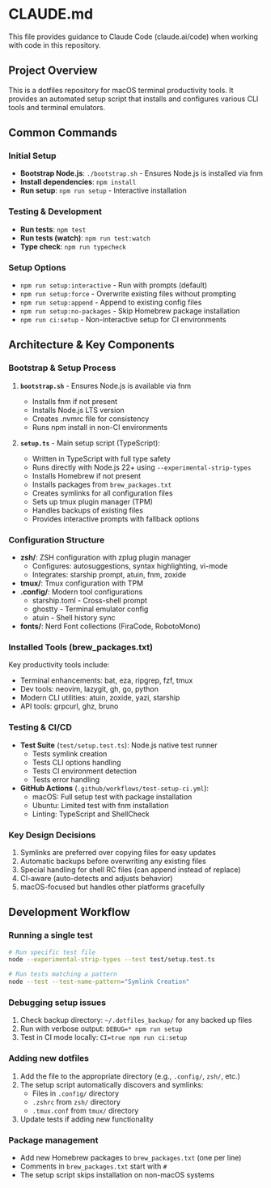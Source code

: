 # CLAUDE.md

This file provides guidance to Claude Code (claude.ai/code) when working with code in this repository.

## Project Overview

This is a dotfiles repository for macOS terminal productivity tools. It provides an automated setup script that installs and configures various CLI tools and terminal emulators.

## Common Commands

### Initial Setup
- **Bootstrap Node.js**: `./bootstrap.sh` - Ensures Node.js is installed via fnm
- **Install dependencies**: `npm install`
- **Run setup**: `npm run setup` - Interactive installation

### Testing & Development
- **Run tests**: `npm test`
- **Run tests (watch)**: `npm run test:watch`
- **Type check**: `npm run typecheck`

### Setup Options
- `npm run setup:interactive` - Run with prompts (default)
- `npm run setup:force` - Overwrite existing files without prompting
- `npm run setup:append` - Append to existing config files
- `npm run setup:no-packages` - Skip Homebrew package installation
- `npm run ci:setup` - Non-interactive setup for CI environments

## Architecture & Key Components

### Bootstrap & Setup Process
1. **`bootstrap.sh`** - Ensures Node.js is available via fnm
   - Installs fnm if not present
   - Installs Node.js LTS version
   - Creates .nvmrc file for consistency
   - Runs npm install in non-CI environments

2. **`setup.ts`** - Main setup script (TypeScript):
   - Written in TypeScript with full type safety
   - Runs directly with Node.js 22+ using `--experimental-strip-types`
   - Installs Homebrew if not present
   - Installs packages from `brew_packages.txt`
   - Creates symlinks for all configuration files
   - Sets up tmux plugin manager (TPM)
   - Handles backups of existing files
   - Provides interactive prompts with fallback options

### Configuration Structure
- **zsh/**: ZSH configuration with zplug plugin manager
  - Configures: autosuggestions, syntax highlighting, vi-mode
  - Integrates: starship prompt, atuin, fnm, zoxide
- **tmux/**: Tmux configuration with TPM
- **.config/**: Modern tool configurations
  - starship.toml - Cross-shell prompt
  - ghostty - Terminal emulator config
  - atuin - Shell history sync
- **fonts/**: Nerd Font collections (FiraCode, RobotoMono)

### Installed Tools (brew_packages.txt)
Key productivity tools include:
- Terminal enhancements: bat, eza, ripgrep, fzf, tmux
- Dev tools: neovim, lazygit, gh, go, python
- Modern CLI utilities: atuin, zoxide, yazi, starship
- API tools: grpcurl, ghz, bruno

### Testing & CI/CD
- **Test Suite** (`test/setup.test.ts`): Node.js native test runner
  - Tests symlink creation
  - Tests CLI options handling
  - Tests CI environment detection
  - Tests error handling
- **GitHub Actions** (`.github/workflows/test-setup-ci.yml`):
  - macOS: Full setup test with package installation
  - Ubuntu: Limited test with fnm installation
  - Linting: TypeScript and ShellCheck

### Key Design Decisions
1. Symlinks are preferred over copying files for easy updates
2. Automatic backups before overwriting any existing files
3. Special handling for shell RC files (can append instead of replace)
4. CI-aware (auto-detects and adjusts behavior)
5. macOS-focused but handles other platforms gracefully

## Development Workflow

### Running a single test
```bash
# Run specific test file
node --experimental-strip-types --test test/setup.test.ts

# Run tests matching a pattern
node --test --test-name-pattern="Symlink Creation"
```

### Debugging setup issues
1. Check backup directory: `~/.dotfiles_backup/` for any backed up files
2. Run with verbose output: `DEBUG=* npm run setup`
3. Test in CI mode locally: `CI=true npm run ci:setup`

### Adding new dotfiles
1. Add the file to the appropriate directory (e.g., `.config/`, `zsh/`, etc.)
2. The setup script automatically discovers and symlinks:
   - Files in `.config/` directory
   - `.zshrc` from `zsh/` directory
   - `.tmux.conf` from `tmux/` directory
3. Update tests if adding new functionality

### Package management
- Add new Homebrew packages to `brew_packages.txt` (one per line)
- Comments in `brew_packages.txt` start with `#`
- The setup script skips installation on non-macOS systems
